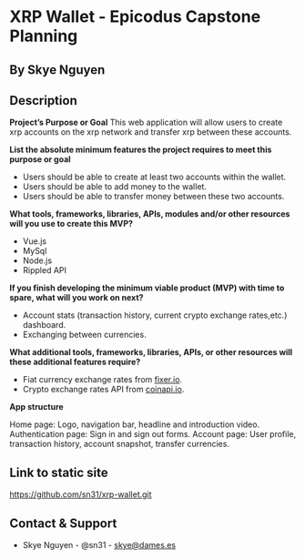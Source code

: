 # XRP Wallet - Epicodus Capstone Planning

## By **Skye Nguyen**

## Description

**Project’s Purpose or Goal**
This web application will allow users to create xrp accounts on the xrp network and transfer xrp between these accounts.

**List the absolute minimum features the project requires to meet this purpose or goal**
* Users should be able to create at least two accounts within the wallet.
* Users should be able to add money to the wallet.
* Users should be able to transfer money between these two accounts.

**What tools, frameworks, libraries, APIs, modules and/or other resources will you use to create this MVP?**

* Vue.js
* MySql
* Node.js
* Rippled API

**If you finish developing the minimum viable product (MVP) with time to spare, what will you work on next?**

* Account stats (transaction history, current crypto exchange rates,etc.) dashboard.
* Exchanging between currencies.

**What additional tools, frameworks, libraries, APIs, or other resources will these additional features require?**

* Fiat currency exchange rates from [fixer.io](https://fixer.io/).
* Crypto exchange rates API from [coinapi.io](https://www.coinapi.io/).

**App structure**

Home page: Logo, navigation bar, headline and introduction video.
Authentication page: Sign in and sign out forms.
Account page: User profile, transaction history, account snapshot, transfer currencies.

## Link to static site

https://github.com/sn31/xrp-wallet.git

## Contact & Support

* Skye Nguyen - @sn31 - skye@dames.es
